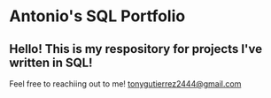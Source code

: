 # Antonio's SQL Portfolio

## Hello! This is my respository for projects I've written in SQL!
 Feel free to reachiing out to me!
tonygutierrez2444@gmail.com 
